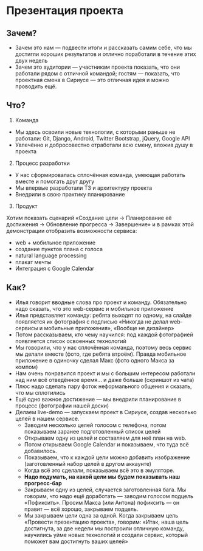 # Презентация проекта

## Зачем?

* Зачем это нам — подвести итоги и рассказать самим себе, что мы достигли хороших результатов и отлично поработали в течение этих двух недель
* Зачем это аудитории — участникам проекта показать, что они работали рядом с отличной командой; гостям — показать, что проектная смена в Сириусе — это отличная идея и можно проводить ещё.

## Что?

1. Команда

* Мы здесь освоили новые технологии, с которыми раньше не работали: Git, Django, Android, Twitter Bootstrap, jQuery, Google API
* Увлечённо и добросовестно отработали всю смену, вложив душу в проекта

2. Процесс разработки

* У нас сформировалась сплочённая команда, умеющая работать вместе и помогать друг другу
* Мы впервые разработали ТЗ и архитектуру проекта
* Внедрили в свою практику планирование

3. Продукт

Хотим показать сценарий «Создание цели → Планирование её достижения → Обновление прогресса → Завершение» и в рамках этой демонстрации отобразить возможности сервиса:
* web + мобильное приложение
* создание пунктов плана с голоса
* natural language processing
* плакат мечты
* Интеграция с Google Calendar

## Как?

* Илья говорит вводные слова про проект и команду. Обязательно надо сказать, что это web-сервис и мобильное приложение
* Илья представляет команду: ребята выходят по одному, на слайде появляется их фотография с подписью «Никогда не делал web-сервисы и мобильные приложения», «Вообще не дизайнер»
* Потом рассказываем, кто чему научился: под каждой фотографией появляется список освоенных технологий
* Мы говорили, что у нас сплочённая команда, поэтому весь сервис мы делали вместе (фото, где ребята втроём). Правда мобильное приложение в одиночку сделал Макс (фото одного Макса за компом)
* Нам очень понравился проект и мы с большим интересом работали над ним всё отведённое время... и даже больше (скриншот из чата)
* Плюс надо сделать пару фоток неформального общения и сказать, что мы сплотились
* Ещё одно важное достижение — мы внедрили планирование в процесс (фотографии нашей доски)
* Делаем live-demo — запускаем проект в Сириусе, создав несколько целей в нашем сервисе.
  * Заводим несколько целей голосом с телефона, потом показываем заранее подготовленный список целей
  * Открываем одну из целей и составляем для неё план на web.
  * Потом открываем Google Calendar и показываем, что туда всё добавилось.
  * Показываем, что к каждой цели можно добавить изображение (заготовленный набор целей в другом аккаунте)
  * Когда всё это сделали, показываем всё это в эмуляторе.
  * **Надо подумать, на какой цели мы будем показывать наш прогресс-бар**
  * Закрываем одну из целей, случается заготовленная бага. Мы говорим, что надо ещё доработать — заводим голосом подцель «Пофиксить». Просим Макса (или Антона) пофиксить — он правит — всё хорошо, закрываем подцель.
  * Мы закрываем цели одна за одной. Когда закрываем цель «Провести презентацию проекта», говорим: «Итак, наша цель достигнута, за две недели мы построили отличную команду, научились уйме новых технологий и создали сервис, который поможет вам достигнуть ваших целей»
